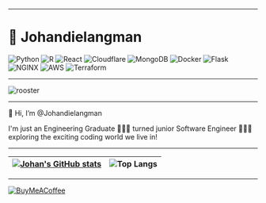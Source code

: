 ***
# 🐓 Johandielangman

![Python](https://img.shields.io/badge/python-3670A0?style=for-the-badge&logo=python&logoColor=ffdd54) ![R](https://img.shields.io/badge/R-276DC3?style=for-the-badge&logo=r&logoColor=white) ![React](https://img.shields.io/badge/React-20232A?style=for-the-badge&logo=react&logoColor=61DAFB) ![Cloudflare](https://img.shields.io/badge/Cloudflare-F38020?style=for-the-badge&logo=Cloudflare&logoColor=white) ![MongoDB](https://img.shields.io/badge/MongoDB-4EA94B?style=for-the-badge&logo=mongodb&logoColor=white) ![Docker](https://img.shields.io/badge/Docker-2CA5E0?style=for-the-badge&logo=docker&logoColor=white) ![Flask](https://img.shields.io/badge/Flask-000000?style=for-the-badge&logo=flask&logoColor=white) ![NGINX](https://img.shields.io/badge/Nginx-009639?style=for-the-badge&logo=nginx&logoColor=white) ![AWS](https://img.shields.io/badge/AWS-%23FF9900.svg?style=for-the-badge&logo=amazon-aws&logoColor=white) ![Terraform](https://img.shields.io/badge/terraform-%235835CC.svg?style=for-the-badge&logo=terraform&logoColor=white)


***

![rooster](https://media.giphy.com/media/TDMOuEpQcLbAk/giphy.gif?cid=ecf05e471ham5adnly6o3wrtq5w3tncmprar98s1q569t2eu)

***

👋 Hi, I’m @Johandielangman

I'm just an Engineering Graduate 👷🏼‍♂️ turned junior Software Engineer 🧑🏼‍💻 exploring the exciting coding world we live in!

***

| [![Johan's GitHub stats](https://github-readme-stats.vercel.app/api?username=johandielangman)](https://github.com/johandielangman/github-readme-stats) | ![Top Langs](https://github-readme-stats.vercel.app/api/top-langs/?username=johandielangman&layout=compact)<br> |
| ------------------------------------------------------------------------------------------------------------------------------------------------------ | --------------------------------------------------------------------------------------------------------------- |

***

[![BuyMeACoffee](https://img.shields.io/badge/Buy_Me_A_Coffee-FFDD00?style=for-the-badge&logo=buy-me-a-coffee&logoColor=black)](https://buymeacoffee.com/johanlangman)
